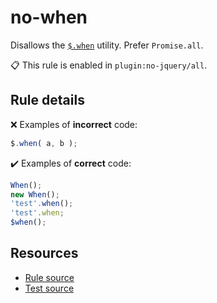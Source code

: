 [//]: # (This file is generated by eslint-docgen. Do not edit it directly.)

# no-when

Disallows the [`$.when`](https://api.jquery.com/jQuery.when/) utility. Prefer `Promise.all`.

📋 This rule is enabled in `plugin:no-jquery/all`.

## Rule details

❌ Examples of **incorrect** code:
```js
$.when( a, b );
```

✔️ Examples of **correct** code:
```js
When();
new When();
'test'.when();
'test'.when;
$when();
```

## Resources

* [Rule source](/src/rules/no-when.js)
* [Test source](/tests/rules/no-when.js)
